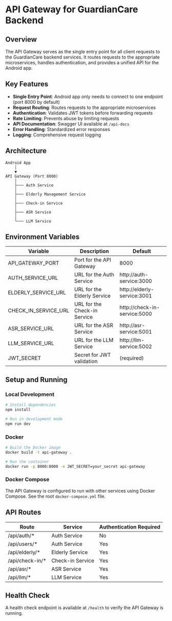 # API Gateway for GuardianCare Backend

## Overview

The API Gateway serves as the single entry point for all client requests to the GuardianCare backend services. It routes requests to the appropriate microservices, handles authentication, and provides a unified API for the Android app.

## Key Features

- **Single Entry Point**: Android app only needs to connect to one endpoint (port 8000 by default)
- **Request Routing**: Routes requests to the appropriate microservices
- **Authentication**: Validates JWT tokens before forwarding requests
- **Rate Limiting**: Prevents abuse by limiting requests
- **API Documentation**: Swagger UI available at `/api-docs`
- **Error Handling**: Standardized error responses
- **Logging**: Comprehensive request logging

## Architecture

```
Android App
    │
    ▼
API Gateway (Port 8000)
    │
    ├─── Auth Service
    │
    ├─── Elderly Management Service
    │
    ├─── Check-in Service
    │
    ├─── ASR Service
    │
    └─── LLM Service
```

## Environment Variables

| Variable | Description | Default |
|----------|-------------|---------|
| API_GATEWAY_PORT | Port for the API Gateway | 8000 |
| AUTH_SERVICE_URL | URL for the Auth Service | http://auth-service:3000 |
| ELDERLY_SERVICE_URL | URL for the Elderly Service | http://elderly-service:3001 |
| CHECK_IN_SERVICE_URL | URL for the Check-in Service | http://check-in-service:5000 |
| ASR_SERVICE_URL | URL for the ASR Service | http://asr-service:5001 |
| LLM_SERVICE_URL | URL for the LLM Service | http://llm-service:5002 |
| JWT_SECRET | Secret for JWT validation | (required) |

## Setup and Running

### Local Development

```bash
# Install dependencies
npm install

# Run in development mode
npm run dev
```

### Docker

```bash
# Build the Docker image
docker build -t api-gateway .

# Run the container
docker run -p 8000:8000 -e JWT_SECRET=your_secret api-gateway
```

### Docker Compose

The API Gateway is configured to run with other services using Docker Compose. See the root `docker-compose.yml` file.

## API Routes

| Route | Service | Authentication Required |
|-------|---------|-------------------------|
| /api/auth/* | Auth Service | No |
| /api/users/* | Auth Service | Yes |
| /api/elderly/* | Elderly Service | Yes |
| /api/check-in/* | Check-in Service | Yes |
| /api/asr/* | ASR Service | Yes |
| /api/llm/* | LLM Service | Yes |

## Health Check

A health check endpoint is available at `/health` to verify the API Gateway is running.
